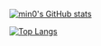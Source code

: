 [![min0's GitHub stats](https://github-readme-stats.vercel.app/api?username=KIS16&show_icons=true&theme=테마a&count_private=true)](https://github.com/anuraghazra/github-readme-stats)

[![Top Langs](https://github-readme-stats.vercel.app/api/top-langs/?username=anuraghazra&layout=compact)](https://github.com/anuraghazra/github-readme-stats)
